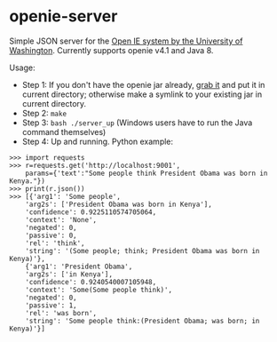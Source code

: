 # openie-server
Simple JSON server for the [Open IE system by the University of Washington](http://knowitall.github.io/openie/).
Currently supports openie v4.1 and Java 8.

Usage:
* Step 1: If you don't have the openie jar already, [grab it](http://knowitall.cs.washington.edu/openie/release/openie-4.1.jar) and put it in current directory; otherwise make a symlink to your existing jar in current directory.
* Step 2: `make`
* Step 3: `bash ./server_up` (Windows users have to run the Java command themselves)
* Step 4: Up and running. Python example:
```
>>> import requests
>>> r=requests.get('http://localhost:9001',
    params={'text':"Some people think President Obama was born in Kenya."})
>>> print(r.json())
>>> [{'arg1': 'Some people',
    'arg2s': ['President Obama was born in Kenya'],
    'confidence': 0.9225110574705064,
    'context': 'None',
    'negated': 0,
    'passive': 0,
    'rel': 'think',
    'string': '(Some people; think; President Obama was born in Kenya)'},
    {'arg1': 'President Obama',
    'arg2s': ['in Kenya'],
    'confidence': 0.9240540007105948,
    'context': 'Some(Some people think)',
    'negated': 0,
    'passive': 1,
    'rel': 'was born',
    'string': 'Some people think:(President Obama; was born; in Kenya)'}]
```


